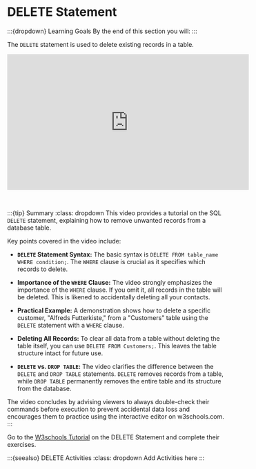# DELETE Statement

:::{dropdown} Learning Goals
By the end of this section you will:
:::

The `DELETE` statement is used to delete existing records in a table.

<iframe width="560" height="315" src="https://www.youtube-nocookie.com/embed/s7ehCYyEmVw?si=qGTF0FEmkkDjh8IF" title="YouTube video player" frameborder="0" allow="accelerometer; autoplay; clipboard-write; encrypted-media; gyroscope; picture-in-picture; web-share" referrerpolicy="strict-origin-when-cross-origin" allowfullscreen></iframe><p>&nbsp;</p>

:::{tip} Summary
:class: dropdown
This video provides a tutorial on the SQL `DELETE` statement, explaining how to remove unwanted records from a database table. 

Key points covered in the video include: 

- **`DELETE` Statement Syntax:** The basic syntax is `DELETE FROM table_name WHERE condition;`. The `WHERE` clause is crucial as it specifies which records to delete.

- **Importance of the `WHERE` Clause:** The video strongly emphasizes the importance of the `WHERE` clause. If you omit it, all records in the table will be deleted. This is likened to accidentally deleting all your contacts. 

- **Practical Example:** A demonstration shows how to delete a specific customer, "Alfreds Futterkiste," from a "Customers" table using the `DELETE` statement with a `WHERE` clause. 

- **Deleting All Records:** To clear all data from a table without deleting the table itself, you can use `DELETE FROM Customers;`. This leaves the table structure intact for future use.

- **`DELETE` vs. `DROP TABLE`:** The video clarifies the difference between the `DELETE` and `DROP TABLE` statements. `DELETE` removes records from a table, while `DROP TABLE` permanently removes the entire table and its structure from the database.

The video concludes by advising viewers to always double-check their commands before execution to prevent accidental data loss and encourages them to practice using the interactive editor on w3schools.com.
:::

Go to the [W3schools Tutorial](https://www.w3schools.com/sql/sql_delete.asp) on the DELETE Statement and complete their exercises.

:::{seealso} DELETE Activities
:class: dropdown
Add Activities here
:::
